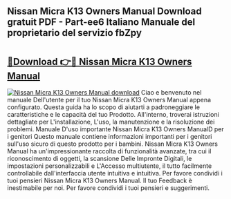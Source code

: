 ## Nissan Micra K13 Owners Manual Download gratuit PDF - Part-ee6 Italiano Manuale del proprietario del servizio fbZpy

# <h2><a href="http://dff3mi.blite.top/?on=Nissan+Micra+K13+Owners+Manual">🔗Download 👉🔴 Nissan Micra K13 Owners Manual</a></h2>

[![Nissan Micra K13 Owners Manual download](https://i.imgur.com/lujVjoI.png)](http://dff3mi.blite.top/?on=Nissan+Micra+K13+Owners+Manual)
Ciao e benvenuto nel manuale Dell'utente per il tuo Nissan Micra K13 Owners Manual appena configurato. Questa guida ha lo scopo di aiutarti a padroneggiare le caratteristiche e le capacità del tuo Prodotto. All'interno, troverai istruzioni dettagliate per L'installazione, L'uso, la manutenzione e la risoluzione dei problemi. Manuale D'uso importante Nissan Micra K13 Owners ManualD per i genitori Questo manuale contiene informazioni importanti per i genitori sull'uso sicuro di questo prodotto per i bambini. Nissan Micra K13 Owners Manual ha un'impressionante raccolta di funzionalità avanzate, tra cui il riconoscimento di oggetti, la scansione Delle Impronte Digitali, le impostazioni personalizzabili e L'Accesso multiutente, il tutto facilmente controllabile dall'interfaccia utente intuitiva e intuitiva. Per favore condividi i tuoi pensieri Nissan Micra K13 Owners Manual. Il tuo Feedback è inestimabile per noi. Per favore condividi i tuoi pensieri e suggerimenti.

